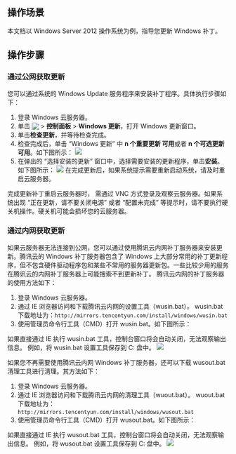 ## 操作场景

本文档以 Windows Server 2012 操作系统为例，指导您更新 Windows 补丁。

## 操作步骤

### 通过公网获取更新
您可以通过系统的 Windows Update 服务程序来安装补丁程序。具体执行步骤如下：
1. 登录 Windows 云服务器。
2. 单击 <img src="https://main.qcloudimg.com/raw/87d894e564b7e837d9f478298cf2e292.png" style="margin: -3px 0px;"></img> > **控制面板** > **Windows 更新**，打开 Windows 更新窗口。
3. 单击**检查更新**，并等待检查完成。
4. 检查完成后，单击 “Windows 更新” 中 **n 个重要更新 可用**或者 **n 个可选更新 可用**。如下图所示：
 ![](https://main.qcloudimg.com/raw/785c4549a6818fda7a04de11fa656cb1.png)
5. 在弹出的 “选择安装的更新” 窗口中，选择需要安装的更新程序，单击**安装**。如下图所示：
 ![](https://main.qcloudimg.com/raw/92e026d618eb85199ddbf5d0e08df1c6.png)
在完成更新后，如果系统提示需要重新启动系统，请及时重启云服务器。
<dx-alert infotype="notice" title="">
完成更新补丁重启云服务器时， 需通过 VNC 方式登录及观察云服务器。如果系统出现 “正在更新，请不要关闭电源” 或者 “配置未完成” 等提示时，请不要执行硬关机操作。硬关机可能会损坏您的云服务器。
</dx-alert>



### 通过内网获取更新
如果云服务器无法连接到公网，您可以通过使用腾讯云内网补丁服务器来安装更新。腾讯云的 Windows 补丁服务器包含了 Windows 上大部分常用的补丁更新程序，但不包含硬件驱动程序包和某些不常用的服务器更新包。一些比较少用的服务在腾讯云的内网补丁服务器上可能搜索不到更新补丁。
腾讯云内网的补丁服务器的使用方法如下：
1. 登录 Windows 云服务器。
2. 通过 IE 浏览器访问和下载腾讯云内网的设置工具（wusin.bat）。
wusin.bat 下载地址为：`http://mirrors.tencentyun.com/install/windows/wusin.bat`
3. 使用管理员命令行工具（CMD）打开 wusin.bat。如下图所示：
<dx-alert infotype="explain" title="">
如果直接通过 IE 执行 wusin.bat 工具，控制台窗口将会自动关闭，无法观察输出信息。
</dx-alert>
例如，将 wusin.bat 设置工具保存到 C: 盘中。
<img src="https://main.qcloudimg.com/raw/8e51c1bb44bffb6c5feccb7c620b8316.png"/>

如果您不再需要使用腾讯云内网 Windows 补丁服务器，还可以下载 wusout.bat 清理工具进行清理。其方法如下：
1. 登录 Windows 云服务器。
2. 通过 IE 浏览器访问和下载腾讯云内网的清理工具（wuout.bat）。
wuout.bat 下载地址为：`http://mirrors.tencentyun.com/install/windows/wusout.bat`
3. 使用管理员命令行工具（CMD）打开 wusout.bat。如下图所示：
<dx-alert infotype="explain" title="">
 如果直接通过 IE 执行 wusout.bat 工具，控制台窗口将会自动关闭，无法观察输出信息。
</dx-alert>
例如，将 wusout.bat 设置工具保存到 C: 盘中。
<img src="https://main.qcloudimg.com/raw/e279243a183b26d066fe6c5e064144a3.png"/>

